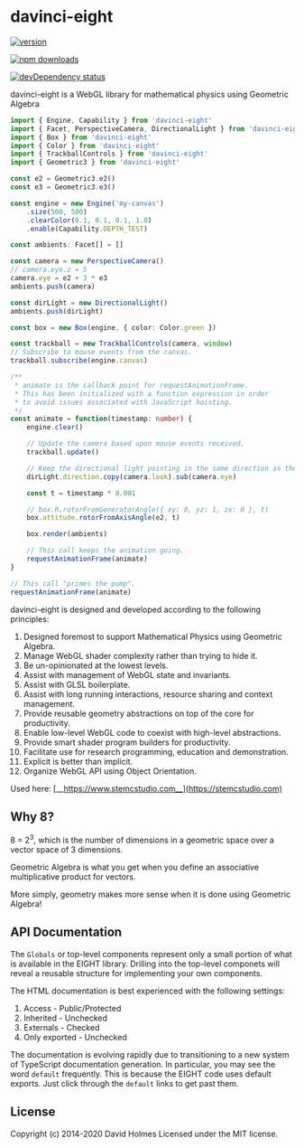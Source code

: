 # davinci-eight

[![version](https://img.shields.io/npm/v/davinci-eight.svg)](https://www.npmjs.com/package/davinci-eight) 

[![npm downloads](https://img.shields.io/npm/dm/davinci-eight.svg)](https://npm-stat.com/charts.html?package=davinci-eight&from=2020-06-01) 

<!--
[![Build Status](https://travis-ci.org/geometryzen/davinci-eight.svg)](https://travis-ci.org/geometryzen/davinci-eight) 
-->

[![devDependency status](https://david-dm.org/geometryzen/davinci-eight/dev-status.svg)](https://david-dm.org/geometryzen/davinci-eight?type=dev)

davinci-eight is a WebGL library for mathematical physics using Geometric Algebra

```ts
import { Engine, Capability } from 'davinci-eight'
import { Facet, PerspectiveCamera, DirectionalLight } from 'davinci-eight'
import { Box } from 'davinci-eight'
import { Color } from 'davinci-eight'
import { TrackballControls } from 'davinci-eight'
import { Geometric3 } from 'davinci-eight'

const e2 = Geometric3.e2()
const e3 = Geometric3.e3()

const engine = new Engine('my-canvas')
    .size(500, 500)
    .clearColor(0.1, 0.1, 0.1, 1.0)
    .enable(Capability.DEPTH_TEST)

const ambients: Facet[] = []

const camera = new PerspectiveCamera()
// camera.eye.z = 5
camera.eye = e2 + 3 * e3
ambients.push(camera)

const dirLight = new DirectionalLight()
ambients.push(dirLight)

const box = new Box(engine, { color: Color.green })

const trackball = new TrackballControls(camera, window)
// Subscribe to mouse events from the canvas.
trackball.subscribe(engine.canvas)

/**
 * animate is the callback point for requestAnimationFrame.
 * This has been initialized with a function expression in order
 * to avoid issues associated with JavaScript hoisting.
 */
const animate = function(timestamp: number) {
    engine.clear()

    // Update the camera based upon mouse events received.
    trackball.update()

    // Keep the directional light pointing in the same direction as the camera.
    dirLight.direction.copy(camera.look).sub(camera.eye)

    const t = timestamp * 0.001

    // box.R.rotorFromGeneratorAngle({ xy: 0, yz: 1, zx: 0 }, t)
    box.attitude.rotorFromAxisAngle(e2, t)

    box.render(ambients)

    // This call keeps the animation going.
    requestAnimationFrame(animate)
}

// This call "primes the pump".
requestAnimationFrame(animate)
```

davinci-eight is designed and developed according to the following principles:

1. Designed foremost to support Mathematical Physics using Geometric Algebra.
2. Manage WebGL shader complexity rather than trying to hide it.
3. Be un-opinionated at the lowest levels.
4. Assist with management of WebGL state and invariants.
5. Assist with GLSL boilerplate.
6. Assist with long running interactions, resource sharing and context management.
7. Provide reusable geometry abstractions on top of the core for productivity.
8. Enable low-level WebGL code to coexist with high-level abstractions.
9. Provide smart shader program builders for productivity.
10. Facilitate use for research programming, education and demonstration.
11. Explicit is better than implicit.
12. Organize WebGL API using Object Orientation.

Used here: [__https://www.stemcstudio.com__](https://stemcstudio.com)

## Why 8?

8 = 2<sup>3</sup>, which is the number of dimensions in a geometric space over a vector space of 3 dimensions.

Geometric Algebra is what you get when you define an associative multiplicative product for vectors.

More simply, geometry makes more sense when it is done using Geometric Algebra!

## API Documentation

The `Globals` or top-level components represent only a small portion of what is available in the EIGHT library.
Drilling into the top-level componets will reveal a reusable structure for implementing your own components.

The HTML documentation is best experienced with the following settings:

1. Access        - Public/Protected
2. Inherited     - Unchecked
3. Externals     - Checked
4. Only exported - Unchecked

The documentation is evolving rapidly due to transitioning to a new system of TypeScript documentation generation.
In particular, you may see the word `default` frequently. This is because the EIGHT code uses default exports.
Just click through the `default` links to get past them.

## License
Copyright (c) 2014-2020 David Holmes
Licensed under the MIT license.
